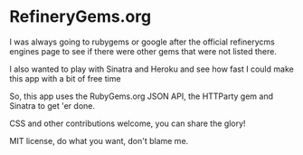 RefineryGems.org
================

I was always going to rubygems or google after the official refinerycms engines page to see if there were other gems that were not listed there.

I also wanted to play with Sinatra and Heroku and see how fast I could make this app with a bit of free time

So, this app uses the RubyGems.org JSON API, the HTTParty gem and Sinatra to get 'er done.

CSS and other contributions welcome, you can share the glory!

MIT license, do what you want, don't blame me.